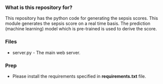 ### What is this repository for? ###

This repository has the python code for generating the sepsis scores. This module generates the sepsis score on a real time basis. The prediction (machine learning) model which is pre-trained is used to derive the score. 

### Files ###

- server.py - The main web server.

### Prep ###

- Please install the requirements specified in **requirements.txt** file.